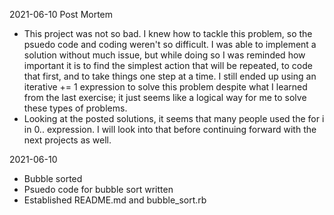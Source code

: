 2021-06-10 Post Mortem
- This project was not so bad. I knew how to tackle this problem, so the psuedo code and coding weren't so difficult. I was able to implement a solution without much issue, but while doing so I was reminded how important it is to find the simplest action that will be repeated, to code that first, and to take things one step at a time. I still ended up using an iterative += 1 expression to solve this problem despite what I learned from the last exercise; it just seems like a logical way for me to solve these types of problems.
- Looking at the posted solutions, it seems that many people used the for i in 0.. expression. I will look into that before continuing forward with the next projects as well.

2021-06-10
- Bubble sorted
- Psuedo code for bubble sort written
- Established README.md and bubble_sort.rb